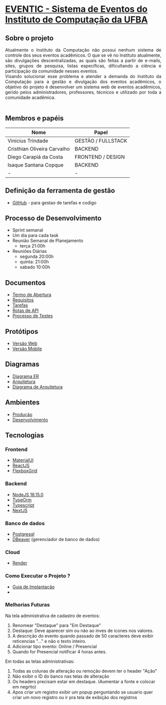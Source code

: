 # [EVENTIC - Sistema de Eventos do Instituto de Computação da UFBA](https://eventic.onrender.com) 

## Sobre o projeto
<div align="justify">
Atualmente o Instituto da Computação não possui nenhum sistema de controle dos seus eventos acadêmicos. O que se vê no Instituto atualmente, são divulgações descentralizadas, as quais são feitas a partir de e-mails, sites, grupos de pesquisa, listas específicas, dificultando a ciência e participação da comunidade nesses eventos.
</div>

<div align="justify">
Visando solucionar esse problema e atender a demanda do Instituto da Computação para a gestão e divulgação dos eventos acadêmicos, o objetivo do projeto é desenvolver um sistema web de eventos acadêmicos, gerido pelos administradores, professores, técnicos e utilizado por toda a comunidade acadêmica.
</div>
<br/>

## Membros e papéis

| Nome  | Papel  |
|---|---|
| Vinícius Trindade  | GESTÃO / FULLSTACK  |
| Cristhian Oliveira Carvalho  | BACKEND|
| Diego Carapiá da Costa | FRONTEND / DESIGN|
| Isaque Santana Copque  | BACKEND|
| - | -|


## Definição da ferramenta de gestão

- [GitHub](https://github.com/orgs/ic0045/projects/1) - para gestao de tarefas e codigo

## Processo de Desenvolvimento
 - Sprint semanal
 - Um dia para cada task
 - Reunião Semanal de Planejamento 
    - terça 21:00h
 - Reuniões Diárias 
    - segunda 20:00h
    - quinta: 21:00h
    - sabado 10:00h

## Documentos

- [Termo de Abertura](./docs/termo_abertura.pdf)
- [Requisitos](https://docs.google.com/spreadsheets/d/15ZO1JtwPHYhsB4rp6Ko_rEEBG1fMr6Br-LRbo9UJFr8/edit?usp=sharing)
- [Tarefas](https://docs.google.com/document/d/1l0lUObPUr0X5t_yZoVqar-2XRVD2W4d-r4NcgbBl2dY/edit?usp=sharing)
- [Rotas de API](https://isaquecopque.stoplight.io/docs/seicomp/branches/main/oneg2aiu3tl21-seicomp)
- [Processo de Testes](https://docs.google.com/presentation/d/1wAXX2hR5juXrmFGoiBmN0OdcGuOneKyXpbq0bgwUvyU/edit#slide=id.g244a1fecbb3_0_56)

## Protótipos

- [Versão Web](https://www.figma.com/file/3ILo3QsC6TPdy4VOiiMoJt/Eventos-Comp?node-id=0%3A1&t=tCzSxbbYrjfWyZQc-1)
- [Versão Mobile](https://www.figma.com/file/xLgt4T2XivyfJlt7WlePwk/Untitled?node-id=0%3A1&t=O2nxvHh3li4Y3JHA-1)

## Diagramas

- [Diagrama ER](./docs/diagrama.png)
- [Arquitetura](./docs/SEICOMP%20-%20Arquitetura.drawio.png)
- [Diagrama de Arquitetura](https://drive.google.com/file/d/10-xVgrojvI21lgaq-59pYKtRhihIcOBN/view?usp=sharing)

## Ambientes

- [Produção](https://eventic.onrender.com)
- [Desenvolvimento](https://eventic-dev.onrender.com)

## Tecnologias

### Frontend

- [MaterialUI](https://mui.com/)
- [ReactJS](https://pt-br.reactjs.org/)
- [FlexboxGrid](http://flexboxgrid.com/)

### Backend

- [NodeJS 18.15.0](https://nodejs.org/en/download) 
- [TypeOrm](https://typeorm.io/)
- [Typescript](https://www.typescriptlang.org)
- [NextJS](https://nextjs.org/)

### Banco de dados

- [Postgresql](https://www.postgresql.org)
- [DBeaver](https://dbeaver.io/download/) (gerenciador de banco de dados)

### Cloud
- [Render](https://render.com)


### Como Executar o Projeto ?
- [Guia de Implantação](./Implantacao.md)
- 
### Melhorias Futuras

Na tela administrativa de cadastro de eventos:
1. Renomear "Destaque" para "Em Destaque"
1. Destaque: Deve aparecer sim ou não ao inves de icones nos valores.
1. A descrição do evento quando passado de 50 caracteres deve exibir reticencias "..." e não o texto inteiro.
1. Adicionar tipo evento: Online / Presencial
1. Quando for Presencial notificar 4 horas antes.


Em todas as telas administrativas:
1. Todas as colunas de alteração ou remoção devem ter o header "Ação"
1. Não exibir o ID do banco nas telas de alteração
1. Os headers precisam estar em destaque. (Aumentar a fonte e colocar em negrito)
1. Apos criar um registro exibir um popup perguntando se usuario quer criar um novo registro ou ir pra tela de exibição dos registros

